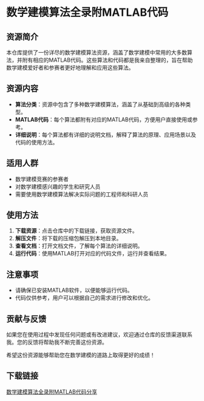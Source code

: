 # 数学建模算法全录附MATLAB代码

## 资源简介

本仓库提供了一份详尽的数学建模算法资源，涵盖了数学建模中常用的大多数算法，并附有相应的MATLAB代码。这些算法和代码都是我亲自整理的，旨在帮助数学建模爱好者和参赛者更好地理解和应用这些算法。

## 资源内容

- **算法分类**：资源中包含了多种数学建模算法，涵盖了从基础到高级的各种类型。
- **MATLAB代码**：每个算法都附有对应的MATLAB代码，方便用户直接使用或参考。
- **详细说明**：每个算法都有详细的说明文档，解释了算法的原理、应用场景以及代码的使用方法。

## 适用人群

- 数学建模竞赛的参赛者
- 对数学建模感兴趣的学生和研究人员
- 需要使用数学建模算法解决实际问题的工程师和科研人员

## 使用方法

1. **下载资源**：点击仓库中的下载链接，获取资源文件。
2. **解压文件**：将下载的压缩包解压到本地目录。
3. **查看文档**：打开文档文件，了解每个算法的详细说明。
4. **运行代码**：使用MATLAB打开对应的代码文件，运行并查看结果。

## 注意事项

- 请确保已安装MATLAB软件，以便能够运行代码。
- 代码仅供参考，用户可以根据自己的需求进行修改和优化。

## 贡献与反馈

如果您在使用过程中发现任何问题或有改进建议，欢迎通过仓库的反馈渠道联系我。您的反馈将帮助我不断完善这份资源。

希望这份资源能够帮助您在数学建模的道路上取得更好的成绩！

## 下载链接

[数学建模算法全录附MATLAB代码分享](https://pan.quark.cn/s/1496f35e6c1d)